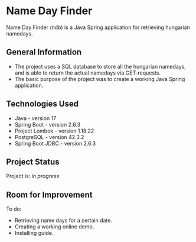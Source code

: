 # Name Day Finder
Name Day Finder (ndb) is a Java Spring application for retrieving hungarian namedays.

## General Information
- The project uses a SQL database to store all the hungarian namedays, and is able to return the actual namedays
via GET-requests.
- The basic purpose of the project was to create a working Java Spring application.

## Technologies Used
- Java - version 17
- Spring Boot - version 2.6.3
- Project Lombok - version 1.18.22
- PostgreSQL - version 42.3.2
- Spring Boot JDBC - version 2.6.3

## Project Status
Project is: _in progress_ 

## Room for Improvement

To do:
- Retrieving name days for a certain date. 
- Creating a working online demo.
- Installing guide.

